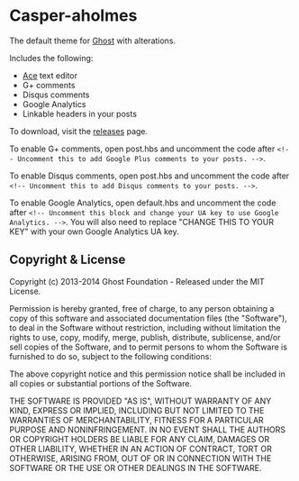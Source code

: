 # Casper-aholmes

The default theme for [Ghost](http://github.com/tryghost/ghost/) with alterations.

Includes the following:

* [Ace](http://ace.c9.io/) text editor
* G+ comments
* Disqus comments
* Google Analytics
* Linkable headers in your posts

To download, visit the [releases](https://github.com/aholmes/Casper/releases) page.

To enable G+ comments, open post.hbs and uncomment the code after `<!-- Uncomment this to add Google Plus comments to your posts. -->`.

To enable Disqus comments, open post.hbs and uncomment the code after `<!-- Uncomment this to add Disqus comments to your posts. -->`.

To enable Google Analytics, open default.hbs and uncomment the code after `<!-- Uncomment this block and change your UA key to use Google Analytics. -->`. You will also need to replace "CHANGE THIS TO YOUR KEY" with your own Google Analytics UA key.

## Copyright & License

Copyright (c) 2013-2014 Ghost Foundation - Released under the MIT License.

Permission is hereby granted, free of charge, to any person obtaining a copy of this software and associated documentation files (the "Software"), to deal in the Software without restriction, including without limitation the rights to use, copy, modify, merge, publish, distribute, sublicense, and/or sell copies of the Software, and to permit persons to whom the Software is furnished to do so, subject to the following conditions:

The above copyright notice and this permission notice shall be included in all copies or substantial portions of the Software.

THE SOFTWARE IS PROVIDED "AS IS", WITHOUT WARRANTY OF ANY KIND, EXPRESS OR IMPLIED, INCLUDING BUT NOT LIMITED TO THE WARRANTIES OF MERCHANTABILITY, FITNESS FOR A PARTICULAR PURPOSE AND
NONINFRINGEMENT. IN NO EVENT SHALL THE AUTHORS OR COPYRIGHT HOLDERS BE LIABLE FOR ANY CLAIM, DAMAGES OR OTHER LIABILITY, WHETHER IN AN ACTION OF CONTRACT, TORT OR OTHERWISE, ARISING FROM, OUT OF OR IN CONNECTION WITH THE SOFTWARE OR THE USE OR OTHER DEALINGS IN THE SOFTWARE.
